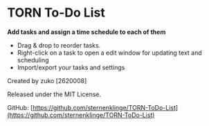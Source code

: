 # TORN To-Do List

**Add tasks and assign a time schedule to each of them**
 
- Drag & drop to reorder tasks.
- Right-click on a task to open a edit window for updating text and scheduling 
- Import/export your tasks and settings

Created by zuko [2620008]

Released under the MIT License.  

GitHub: [https://github.com/sternenklinge/TORN-ToDo-List](https://github.com/sternenklinge/TORN-ToDo-List)
